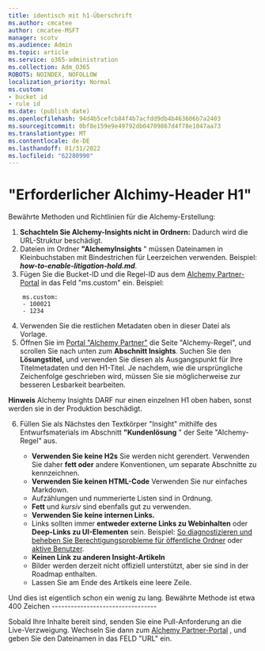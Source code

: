```yaml
---
title: identisch mit h1-Überschrift
ms.author: cmcatee
author: cmcatee-MSFT
manager: scotv
ms.audience: Admin
ms.topic: article
ms.service: o365-administration
ms.collection: Adm_O365
ROBOTS: NOINDEX, NOFOLLOW
localization_priority: Normal
ms.custom:
- bucket id
- rule id
ms.date: (publish date)
ms.openlocfilehash: 94d4b5cefcb84f4b7acfdd9db4b463606b7a2403
ms.sourcegitcommit: 0bf8e159e9e49792db04709867d4f78e1047aa73
ms.translationtype: MT
ms.contentlocale: de-DE
ms.lasthandoff: 01/31/2022
ms.locfileid: "62280990"
---
```

# <a name="required-alchemy-header-h1"></a>"Erforderlicher Alchimy-Header H1"

Bewährte Methoden und Richtlinien für die Alchemy-Erstellung:

1. **Schachteln Sie Alchemy-Insights nicht in Ordnern:** Dadurch wird die URL-Struktur beschädigt.
2. Dateien im Ordner **"AlchemyInsights** " müssen Dateinamen in Kleinbuchstaben mit Bindestrichen für Leerzeichen verwenden. Beispiel: **_how-to-enable-litigation-hold.md_**.
3. Fügen Sie die Bucket-ID und die Regel-ID aus dem [Alchemy Partner-Portal](https://alchemyportal.azurewebsites.net) in das Feld "ms.custom" ein. Beispiel:

```
    ms.custom:
    - 100021
    - 1234
```
4. Verwenden Sie die restlichen Metadaten oben in dieser Datei als Vorlage.
5. Öffnen Sie im [Portal "Alchemy Partner"](https://alchemyportal.azurewebsites.net) die Seite "Alchemy-Regel", und scrollen Sie nach unten zum **Abschnitt Insights**. Suchen Sie den **Lösungstitel,** und verwenden Sie diesen als Ausgangspunkt für Ihre Titelmetadaten und den H1-Titel. Je nachdem, wie die ursprüngliche Zeichenfolge geschrieben wird, müssen Sie sie möglicherweise zur besseren Lesbarkeit bearbeiten.


**Hinweis** Alchemy Insights DARF nur einen einzelnen H1 oben haben, sonst werden sie in der Produktion beschädigt.

6. Füllen Sie als Nächstes den Textkörper "Insight" mithilfe des Entwurfsmaterials im Abschnitt **"Kundenlösung** " der Seite "Alchemy-Regel" aus.

   - **Verwenden Sie keine H2s** Sie werden nicht gerendert. Verwenden Sie daher **fett oder** andere Konventionen, um separate Abschnitte zu kennzeichnen.
   - **Verwenden Sie keinen HTML-Code** Verwenden Sie nur einfaches Markdown.
   - Aufzählungen und nummerierte Listen sind in Ordnung.
   - **Fett** und *kursiv* sind ebenfalls gut zu verwenden.
   - **Verwenden Sie keine internen Links.**
   - Links sollten immer **entweder externe Links zu Webinhalten** oder **Deep-Links zu UI-Elementen** sein. Beispiel: [So diagnostizieren und beheben Sie Berechtigungsprobleme für öffentliche Ordner](https://docs.microsoft.com/exchange/troubleshoot/public-folders/public-folder-permission-issues) oder [aktive Benutzer](https://admin.microsoft.com/Adminportal/Home?source=applauncher#/users).
   - **Keinen Link zu anderen Insight-Artikeln**
   - Bilder werden derzeit nicht offiziell unterstützt, aber sie sind in der Roadmap enthalten.
   - Lassen Sie am Ende des Artikels eine leere Zeile.

Und dies ist eigentlich schon ein wenig zu lang. Bewährte Methode ist etwa 400 Zeichen ---------------------------------

Sobald Ihre Inhalte bereit sind, senden Sie eine Pull-Anforderung an die Live-Verzweigung. Wechseln Sie dann zum [Alchemy Partner-Portal](https://alchemyportal.azurewebsites.net) , und geben Sie den Dateinamen in das FELD "URL" ein.
